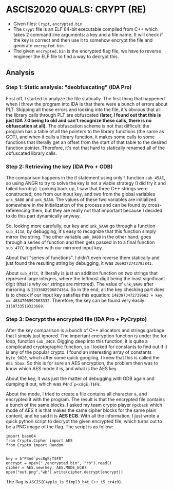 # ASCIS2020 QUALS: CRYPT (RE)
- Given files: `Crypt`, `encrypted.bin`.
- The `Crypt` file is an ELF 64-bit executable compiled from C++ which takes 2 command line arguments: a key and a file name. It will check if the key is correct and then use it to somehow encrypt the file and generate `encrypted.bin`.
- The given `encrypted.bin` is the encrypted flag file, we have to reverse engineer the ELF file to find a way to decrypt this.
## Analysis

### Step 1: Static analysis: "deobfuscating" (IDA Pro)
First off, I started to analyze the file statically. The first thing that happened when I threw the program into IDA is that there were a bunch of errors about PLT. Skipping all those errors and looking into the file, it's obvious that all the library calls through PLT are obfuscated **(later, I found out that this is just IDA 7.0 being to old and can't recognize these calls, there is no obfuscation at all)**. The obfuscation scheme is not that difficult: the program has a table of all the pointers to the library functions (the same as GOT), and when it calls a library function, it makes some calls to some functions that literally get an offset from the start of that table to the desired function pointer. Therefore, it's not that hard to statically renamed all of the obfuscated library calls.

### Step 2: Retrieving the key (IDA Pro + GDB)
The comparison happens in the if statement using only 1 function `sub_45AE`, so using ANGR to try to solve the key is not a viable strategy (I did try it and failed horribly). Looking back up, I saw that three C++ strings were constructed, one from our input key, and two from the global variables `unk_9A80` and `unk_9AA0`. The values of these two variables are initialized somewhere in the initialization of the process and can be found by cross-referencing them, but they are really not that important because I decided to do this part dynamically anyway.

So, looking more carefully, our key and `unk_9AA0` go through a function `sub_411A`, by debugging, it's easy to recognize that this function simply mirror the string. The other variable `unk_9A80` in the other hand, goes through a series of function and then gets passed in to a final function `sub_47CC` together with our mirrored input key. 

About that "series of functions", I didn't even reverse them statically and just found the resulting string by debugging, it was `3669372743793841`.

About `sub_47CC`, it literally is just an addition function on two strings that represent large integers, where the leftmost digit being the least significant digit (that is why our strings are mirrored). The value of `unk_9AA0` after mirroring is `2333602996074364`. So in the end, all the key checking part does is to check if our input key satisfies this equation: `1483973472739663 + key == 4634706992063332`. Therefore, the key can be found very easily: `3150733519323669`.

### Step 3: Decrypt the encrypted file (IDA Pro + PyCrypto)
After the key comparison is a bunch of C++ allocators and strings garbage that I simply just ignored. The important encryption function is under the for loop, function `sub_34C8`. Digging deep into this function, it is quite a complicated cryptographic function, so I looked for constants to find out if it is any of the popular crypto. I found an interesting array of constants `byte_9020`, which after some quick googling, I knew that this is called the `AES Sbox`. So this is for sure an AES encryption, the problem then was to know which AES mode it is, and what is the AES key.

About the key, it was just the matter of debugging with GDB again and dumping it out, which was ``P4nd`p<c8gE;T$F8``.

About the mode, I tried to create a file contains all character `a`, and encrypted it with the program. The result is that the encrypted file contains a bunch of the same blocks. I asked my team crypto player `@pcback` which mode of AES it is that makes the same cipher blocks for the same plain content, and he said it is **AES ECB**. With all the information, I just wrote a quick python script to decrypt the given encrypted file, which turns out to be a PNG image of the flag. The script is as follow:
```
import base64
from Crypto.Cipher import AES
from Crypto import Random


key = b"P4nd`p<c8gE;T$F8"
encrypt = open("./encrypted.bin", "rb").read()
cipher = AES.new(key, AES.MODE_ECB)
open("out.png","wb").write(cipher.decrypt(encrypt))
```
The flag is `ASCIS{C4yp1o_1s_5impl3_b4t_C++_i5_cr4z9}`.
